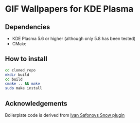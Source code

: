 GIF Wallpapers for KDE Plasma
=============================

Dependencies
------------
- KDE Plasma 5.6 or higher (although only 5.8 has been tested)
- CMake

How to install
--------------
```bash
cd cloned_repo
mkdir build
cd build
cmake .. && make
sudo make install
```

Acknowledgements
----------------
Boilerplate code is derived from [Ivan Safonovs Snow plugin](https://github.com/IvanSafonov/plasma-wallpaper-snow)

